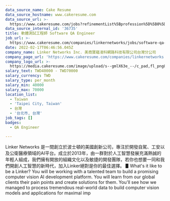 ```yaml
---
data_source_name: Cake Resume
data_source_hostname: www.cakeresume.com
data_source_url: >-
  https://www.cakeresume.com/jobs?refinementList%5Bprofession%5D%5B0%5D=engineering_qa-engineer&refinementList%5Bsalary_type%5D=per_month&refinementList%5Bsalary_currency%5D=TWD&range%5Bsalary_range%5D%5Bmax%5D=600000
data_source_internal_id: '36735'
title: 軟體測試工程師 Software QA Engineer
job_url: >-
  https://www.cakeresume.com/companies/linkernetworks/jobs/software-qa-engineer-25bad3
date: 2022-02-17T06:46:56.045Z
company_name: Linker Networks Inc. 美商寶蘊凌科網路科技有限公司台灣分公司
company_page_url: 'https://www.cakeresume.com/companies/linkernetworks'
company_logo_url: >-
  https://media.cakeresume.com/image/upload/s--gmlX63e_--/c_pad,fl_png8,h_200,w_200/v1644992772/skyllhqklxqzypji9nm6.png
salary_text: TWD40000 - TWD70000
salary_currency: TWD
salary_type: per_month
salary_min: 40000
salary_max: 70000
location_list:
  - Taiwan
  - 'Taipei City, Taiwan'
  - 台灣
  - '台北市, 台灣'
job_tags: []
badges:
  - QA Engineer

---
```


Linker Networks 是一間創立於波士頓的美國創新公司，專注於開發自駕、工安以及公衛醫療領域的AI平台。成立於2013年，由一群對於人工智慧發展充滿熱誠的年輕人組成，我們擁有開放的組織文化以及敏捷的開發團隊，若你也想要一同和我們開創人工智慧的新時代，加入Linker絕對是你的最佳選擇。 ▋What's it like to be a Linker? You will be working with a talented team to build a promising computer vision AI development platform. You will learn from our global clients their pain points and create solutions for them. You'll see how we managed to process tremendous real-world data to build computer vision models and applications for maximal imp